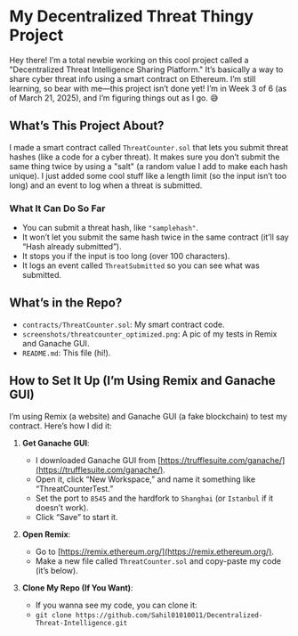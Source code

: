 # My Decentralized Threat Thingy Project

Hey there! I’m a total newbie working on this cool project called a "Decentralized Threat Intelligence Sharing Platform." It’s basically a way to share cyber threat info using a smart contract on Ethereum. I’m still learning, so bear with me—this project isn’t done yet! I’m in Week 3 of 6 (as of March 21, 2025), and I’m figuring things out as I go. 😅

## What’s This Project About?
I made a smart contract called `ThreatCounter.sol` that lets you submit threat hashes (like a code for a cyber threat). It makes sure you don’t submit the same thing twice by using a "salt" (a random value I add to make each hash unique). I just added some cool stuff like a length limit (so the input isn’t too long) and an event to log when a threat is submitted.

### What It Can Do So Far
- You can submit a threat hash, like `"samplehash"`.
- It won’t let you submit the same hash twice in the same contract (it’ll say “Hash already submitted”).
- It stops you if the input is too long (over 100 characters).
- It logs an event called `ThreatSubmitted` so you can see what was submitted.

## What’s in the Repo?
- `contracts/ThreatCounter.sol`: My smart contract code.
- `screenshots/threatcounter_optimized.png`: A pic of my tests in Remix and Ganache GUI.
- `README.md`: This file (hi!).

## How to Set It Up (I’m Using Remix and Ganache GUI)
I’m using Remix (a website) and Ganache GUI (a fake blockchain) to test my contract. Here’s how I did it:

1. **Get Ganache GUI**:
   - I downloaded Ganache GUI from [https://trufflesuite.com/ganache/](https://trufflesuite.com/ganache/).
   - Open it, click “New Workspace,” and name it something like “ThreatCounterTest.”
   - Set the port to `8545` and the hardfork to `Shanghai` (or `Istanbul` if it doesn’t work).
   - Click “Save” to start it.

2. **Open Remix**:
   - Go to [https://remix.ethereum.org/](https://remix.ethereum.org/).
   - Make a new file called `ThreatCounter.sol` and copy-paste my code (it’s below).

3. **Clone My Repo (If You Want)**:
   - If you wanna see my code, you can clone it:
   - `git clone https://github.com/Sahil01010011/Decentralized-Threat-Intelligence.git`